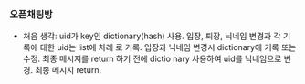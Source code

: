 ### 오픈채팅방
- 처음 생각:
uid가 key인 dictionary(hash) 사용. 입장, 퇴장, 닉네임 변경과 각 기록에 대한 uid는 list에 차례
로 기록. 입장과 닉네임 변경시 dictionary에 기록 또는 수정. 최종 메시지를 return 하기 전에 dictio
nary 사용하여 uid를 닉네임으로 변경. 최종 메시지 return.
